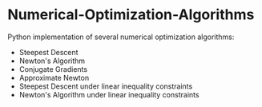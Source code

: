# Numerical-Optimization-Algorithms
Python implementation of several numerical optimization algorithms:
- Steepest Descent 
- Newton's Algorithm
- Conjugate Gradients
- Approximate Newton
- Steepest Descent under linear inequality constraints
- Newton's Algorithm under linear inequality constraints


